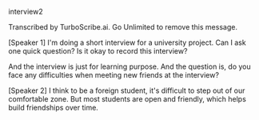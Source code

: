 interview2

Transcribed by TurboScribe.ai. Go Unlimited to remove this message.

[Speaker 1]
I'm doing a short interview for a university project. Can I ask one quick question? Is it okay to record this interview?

And the interview is just for learning purpose. And the question is, do you face any difficulties when meeting new friends at the interview?

[Speaker 2]
I think to be a foreign student, it's difficult to step out of our comfortable zone. But most students are open and friendly, which helps build friendships over time.